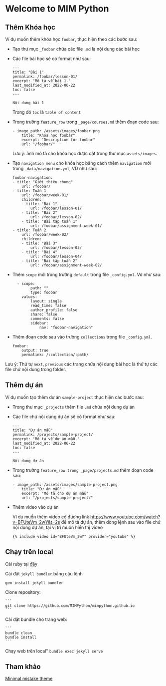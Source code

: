 # Welcome to MIM Python

## Thêm Khóa học

Ví dụ muốn thêm khóa học `foobar`, thực hiện theo các bước sau:
- Tạo thư mục `_foobar` chứa các file `.md` là nội dung các bài học
- Các file bài học sẽ có format như sau:
    ```
    ---
    title: "Bài 1"
    permalink: /foobar/lesson-01/
    excerpt: "Mô tả về bài 1."
    last_modified_at: 2022-06-22
    toc: false
    ---
    
    Nội dung bài 1
    ```
    Trong đó `toc` là `table of content`
- Trong trường `feature_row` trong `_page/courses.md` thêm đoạn code sau:
    ```
    - image_path: /assets/images/foobar.png
        title: "Khóa học foobar"
        excerpt: "Description for foobar"
        url: "/foobar/" 
    ```
    Lưu ý: ảnh mô tả cho khóa học được dặt trong thư mục `assets/images`.
-  Tạo `navigation menu` cho khóa học bằng cách thêm `navigation` mới trong `_data/navigation.yml`,  VD như sau:
    ```
    foobar-navigation:
    - title: "Giới thiệu chung"
        url: /foobar/
    - title: Tuần 1
        url: /foobar/week-01/
        children:
        - title: "Bài 1"
            url: /foobar/lesson-01/
        - title: "Bài 2"
            url: /foobar/lesson-02/
        - title: "Bài tập tuần 1"
            url: /foobar/assignment-week-01/
    - title: Tuần 2
        url: /foobar/week-02/
        children:
        - title: "Bài 3"
            url: /foobar/lesson-03/
        - title: "Bài 4"
            url: /foobar/lesson-04/
        - title: "Bài tập tuần 2"
            url: /foobar/assignment-week-02/
    ```
- Thêm `scope` mới trong trường `default` trong file `_config.yml`. Vd như sau:
    ```
      - scope:
            path: ""
            type: foobar
        values:
            layout: single
            read_time: false
            author_profile: false
            share: false
            comments: false
            sidebar:
                nav: "foobar-navigation"
    ```

- Thêm đoạn code sau vào trường `collections` trong file `_config.yml`.
    ```
    foobar:
        output: true
        permalink: /:collection/:path/
    ```
Lưu ý: Thứ tự `next`, `previous` các trang chứa nội dung bài học là thứ tự các file chứ nội dung trong folder.

## Thêm dự án

Ví dụ muốn tạo thêm dự án `sample-project` thực hiện các bước sau:

- Trong thư mục `_projects` thêm file `.md` chứa nội dung dự án

- Các file chứ nội dung dự án sẽ có format như sau:
    ```
    ---
    title: "Dự án mẫu"
    permalink: /projects/sample-project/
    excerpt: "Mô tả về dự án mẫu."
    last_modified_at: 2022-06-22
    toc: false
    ---
    
    Nội dung dự án
    ```

- Trong trường `feature_row trong _page/projects.md` thêm đoạn code sau:
    ```
    - image_path: /assets/images/sample-project.png
        title: "Dự án mẫu"
        excerpt: "Mô tả cho dự án mẫu"
        url: "/projects/sample-project/" 
    ```

- Thêm video vào dự án

    Ví dụ muốn thêm video có đường link https://www.youtube.com/watch?v=BFUteVm_2wY&t=2s
    để mô tả dự án, thêm dòng lệnh sau vào file chứ nội dung dự án, tại vị trí muốn hiển thị video

    ```
    {% include video id="BFUteVm_2wY" provider="youtube" %}
    ```
## Chạy trên local

Cài ruby tại [đây](https://www.ruby-lang.org/vi/documentation/installation/)

Cài đặt `jekyll bundler` bằng câu lệnh
```
gem install jekyll bundler
```

Clone repository:

    ```
    git clone https://github.com/MIMPython/mimpython.github.io
    ```

Cài đặt bundle cho trang web:

    ```
    bundle clean
    bundle install
    ```
Chạy web trên local"
    ```
    bundle exec jekyll serve
    ```

## Tham khảo

[Minimal mistake theme](https://github.com/mmistakes/minimal-mistakes)
